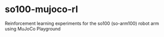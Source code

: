 # so100-mujoco-rl
Reinforcement learning experiments for the so100 (so-arm100) robot arm using MuJoCo Playground
